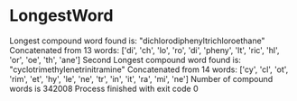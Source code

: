 # LongestWord
Longest compound word found is: "dichlorodiphenyltrichloroethane" Concatenated from 
13 words: ['di', 'ch', 'lo', 'ro', 'di', 'pheny', 'lt', 'ric', 'hl', 'or', 'oe', 'th', 'ane'] 
Second Longest compound word found is: "cyclotrimethylenetrinitramine" Concatenated from 14 words:
['cy', 'cl', 'ot', 'rim', 'et', 'hy', 'le', 'ne', 'tr', 'in', 'it', 'ra', 'mi', 'ne'] 
Number of compound words is 342008
Process finished with exit code 0
